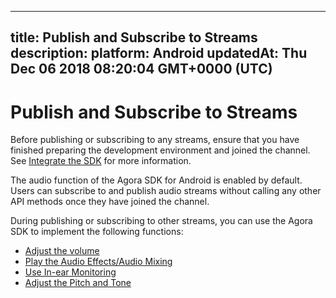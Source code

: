 
---
title: Publish and Subscribe to Streams
description: 
platform: Android
updatedAt: Thu Dec 06 2018 08:20:04 GMT+0000 (UTC)
---
# Publish and Subscribe to Streams
Before publishing or subscribing to any streams, ensure that you have finished preparing the development environment and joined the channel. See [Integrate the SDK](../../en/Voice/android_video.md) for more information.

The audio function of the Agora SDK for Android is enabled by default. Users can subscribe to and publish audio streams without calling any other API methods once they have joined the channel.

During publishing or subscribing to other streams, you can use the Agora SDK to implement the following functions:
* [Adjust the volume](../../cn/Video/volume_android.md)
* [Play the Audio Effects/Audio Mixing](../../cn/Video/effect_mixing_android.md)
* [Use In-ear Monitoring](../../cn/Video/in-ear_android.md)
* [Adjust the Pitch and Tone](../../cn/Video/voice_effect_android.md)
